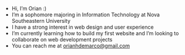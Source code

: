 -  Hi, I’m Orian :)
-  I’m a sophomore majoring in Information Technology at Nova Southeastern University 
-  I have a strong interest in web design and user experience
-  I’m currently learning how to build my first website and I’m looking to collaborate on web development projects
-  You can reach me at orianhdemarco@gmail.com 

<!---
oriandemarco/oriandemarco is a ✨ special ✨ repository because its `README.md` (this file) appears on your GitHub profile.
You can click the Preview link to take a look at your changes.
--->
